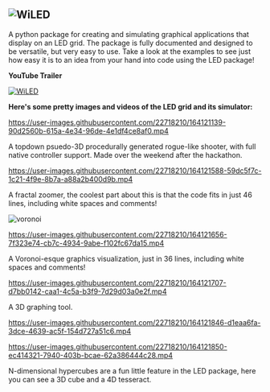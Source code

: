 ![WiLED](https://github.com/sekaha/LED/assets/22718210/cb89ff39-6202-45be-9f80-c973a3ea1b29)
---

A python package for creating and simulating graphical applications that display on an LED grid. The package is fully documented and designed to be versatile, but very easy to use. Take a look at the examples to see just how easy it is to an idea from your hand into code using the LED package!

**YouTube Trailer**

[![WiLED](https://i.imgur.com/0CPYuYF.png)](https://www.youtube.com/watch?v=WWUICMdFa3I)

**Here's some pretty images and videos of the LED grid and its simulator:**

https://user-images.githubusercontent.com/22718210/164121139-90d2560b-615a-4e34-96de-4e1df4ce8af0.mp4

A topdown psuedo-3D procedurally generated rogue-like shooter, with full native controller support. Made over the weekend after the hackathon.

https://user-images.githubusercontent.com/22718210/164121588-59dc5f7c-1c21-4f9e-8b7a-a88a2b400d9b.mp4

A fractal zoomer, the coolest part about this is that the code fits in just 46 lines, including white spaces and comments!

![voronoi](https://user-images.githubusercontent.com/22718210/164121674-fb5c522a-1240-46e9-967c-c2679257c367.jpg)

https://user-images.githubusercontent.com/22718210/164121656-7f323e74-cb7c-4934-9abe-f102fc67da15.mp4

A Voronoi-esque graphics visualization, just in 36 lines, including white spaces and comments!

https://user-images.githubusercontent.com/22718210/164121707-d7bb0142-caa1-4c5a-b3f9-7d29d03a0e2f.mp4

A 3D graphing tool.

https://user-images.githubusercontent.com/22718210/164121846-d1eaa6fa-3dce-4639-ac5f-154d727a51c6.mp4

https://user-images.githubusercontent.com/22718210/164121850-ec414321-7940-403b-bcae-62a386444c28.mp4

N-dimensional hypercubes are a fun little feature in the LED package, here you can see a 3D cube and a 4D tesseract.
